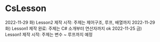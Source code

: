 # CsLesson

2022-11-29 화) Lesson2 제작 시작: 주제는 제어구조, 루프, 배열까지
2022-11-29 화) Lesson1 제작 완료: 주제는 C# 소개부터 연산자까지 ok
2022-11-25 금) Lesson1 제작 시작: 주제는 변수 ~ 루프까지 예정

